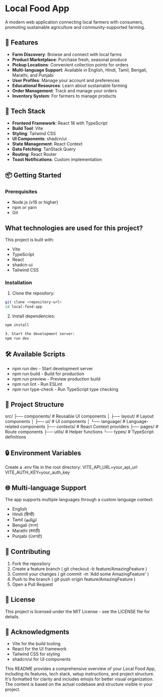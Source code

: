 # Local Food App

A modern web application connecting local farmers with consumers, promoting sustainable agriculture and community-supported farming.

## 🌟 Features

- **Farm Discovery**: Browse and connect with local farms
- **Product Marketplace**: Purchase fresh, seasonal produce
- **Pickup Locations**: Convenient collection points for orders
- **Multi-language Support**: Available in English, Hindi, Tamil, Bengali, Marathi, and Punjabi
- **User Profiles**: Manage your account and preferences
- **Educational Resources**: Learn about sustainable farming
- **Order Management**: Track and manage your orders
- **Inventory System**: For farmers to manage products

## 🚀 Tech Stack

- **Frontend Framework**: React 18 with TypeScript
- **Build Tool**: Vite
- **Styling**: Tailwind CSS
- **UI Components**: shadcn/ui
- **State Management**: React Context
- **Data Fetching**: TanStack Query
- **Routing**: React Router
- **Toast Notifications**: Custom implementation

## 📦 Getting Started

### Prerequisites

- Node.js (v16 or higher)
- npm or yarn
- Git

## What technologies are used for this project?

This project is built with:

- Vite
- TypeScript
- React
- shadcn-ui
- Tailwind CSS

### Installation

1. Clone the repository:
```bash
git clone <repository-url>
cd local-food-app
```
2. Install dependencies:
```bash
npm install

3. Start the development server:
npm run dev
```

## 🛠️ Available Scripts
- npm run dev - Start development server
- npm run build - Build for production
- npm run preview - Preview production build
- npm run lint - Run ESLint
- npm run type-check - Run TypeScript type checking

## 📁 Project Structure

src/
├── components/     # Reusable UI components
│   ├── layout/    # Layout components
│   ├── ui/        # UI components
│   └── language/  # Language-related components
├── contexts/      # React Context providers
├── pages/         # Route components
├── utils/         # Helper functions
└── types/         # TypeScript definitions

## 🔒 Environment Variables
Create a .env file in the root directory:
VITE_API_URL=your_api_url
VITE_AUTH_KEY=your_auth_key

## 🌐 Multi-language Support
The app supports multiple languages through a custom language context:

- English
- Hindi (हिन्दी)
- Tamil (தமிழ்)
- Bengali (বাংলা)
- Marathi (मराठी)
- Punjabi (ਪੰਜਾਬੀ)

## 🤝 Contributing
1. Fork the repository
2. Create a feature branch ( git checkout -b feature/AmazingFeature )
3. Commit your changes ( git commit -m 'Add some AmazingFeature' )
4. Push to the branch ( git push origin feature/AmazingFeature )
5. Open a Pull Request

## 📄 License
This project is licensed under the MIT License - see the LICENSE file for details.

## 🙏 Acknowledgments
- Vite for the build tooling
- React for the UI framework
- Tailwind CSS for styling
- shadcn/ui for UI components


This README provides a comprehensive overview of your Local Food App, including its features, tech stack, setup instructions, and project structure. It's formatted for clarity and includes emojis for better visual organization. The content is based on the actual codebase and structure visible in your project.